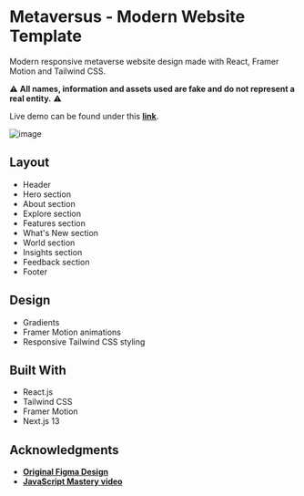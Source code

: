 # Metaversus - Modern Website Template

Modern responsive metaverse website design made with React, Framer Motion and Tailwind CSS.

⚠️ **All names, information and assets used are fake and do not represent a real entity.** ⚠️

Live demo can be found under this [**link**](https://metaversus-website.onrender.com/).

![image](https://user-images.githubusercontent.com/72783924/222011050-3d46f146-b74c-4982-a490-61fec703e96c.png)


## Layout
- Header
- Hero section
- About section
- Explore section
- Features section
- What's New section
- World section
- Insights section
- Feedback section
- Footer

## Design
- Gradients
- Framer Motion animations
- Responsive Tailwind CSS styling
 
## Built With
- React.js
- Tailwind CSS
- Framer Motion
- Next.js 13

## Acknowledgments
- [**Original Figma Design**](https://www.figma.com/file/EyzNoOFak1Nb1bBx9ZKI7E/Modern-UI%2FUX-Framer-Motion?node-id=1%3A4&t=tUJkTXuQfg1QYNhF-0)
- [**JavaScript Mastery video**](https://youtu.be/ugCN_gynFYw)

